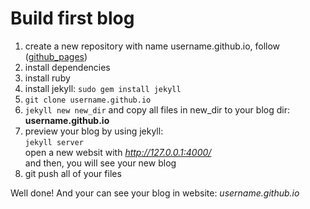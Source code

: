 # Build first blog
1. create a new repository with name username.github.io, follow ([github_pages])
2. install dependencies
  1.  install ruby  
  2.  install jekyll: `sudo gem install jekyll`
3.  `git clone username.github.io`
4.  `jekyll new new_dir` and copy all files in new_dir to your blog dir: **username.github.io**
5.  preview your blog by using jekyll:  
    `jekyll server`  
    open a new websit with *http://127.0.0.1:4000/*  
    and then, you will see your new blog
6.  git push all of your files

Well done! And your can see your blog in website: *username.github.io*

[github_pages]:https://pages.github.com/
